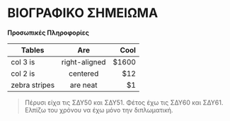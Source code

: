 # ΒΙΟΓΡΑΦΙΚΟ ΣΗΜΕΙΩΜΑ

**Προσωπικές Πληροφορίες**



| Tables        | Are           | Cool  |
| ------------- |:-------------:| -----:|
| col 3 is      | right-aligned | $1600 |
| col 2 is      | centered      |   $12 |
| zebra stripes | are neat      |    $1 |

> Πέρυσι είχα τις ΣΔΥ50 και ΣΔΥ51. Φέτος έχω τις ΣΔΥ60 και ΣΔΥ61. Ελπίζω του χρόνου να έχω μόνο την διπλωματική.

